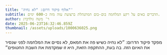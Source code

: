```yaml
---
title: 'אלוף פיקוד דרום: "לא נחיה"'
subtitle: הדברים באים על רקע המלחמה בום-בום המתנהלת ברצועת עזה מזה כ-600 ימים.
author: ר' משה גולדברג
date: 2025-06-23T16:32:46.859Z
thumbnail: /assets/uploads/1000636025.png
---
```

מפקד פיקוד הדרום: ״לא נחיה כשיש פה את חמאס, לא נסיים את המלחמה לפני שנסיר את האיום הזה. בה בעת, ההתקפה הזאת, היא זו שמקדמת את השבת החטופים״